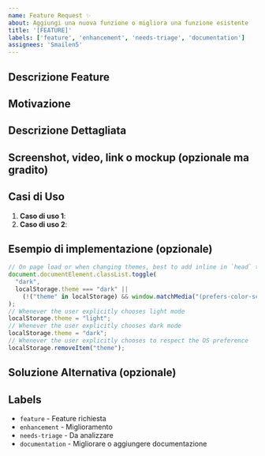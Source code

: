 ```yaml
---
name: Feature Request ✨
about: Aggiungi una nuova funzione o migliora una funzione esistente
title: '[FEATURE]'
labels: ['feature', 'enhancement', 'needs-triage', 'documentation']
assignees: 'Smailen5'
---
```


## Descrizione Feature
<!-- Descrivi la feature che vorresti aggiungere o migliorare -->

## Motivazione
<!-- Spiega perché la feature è necessaria -->

## Descrizione Dettagliata
<!-- Descrivi nel dettaglio come la feature dovrebbe funzionare -->

## Screenshot, video, link o mockup (opzionale ma gradito)
<!-- Screenshot, video, link o mockup che mostra la feature -->

## Casi di Uso
<!-- Elenca i casi di uso tipici -->

1. **Caso di uso 1**: <!-- Descrizione del caso di uso -->
2. **Caso di uso 2**: <!-- Descrizione del caso di uso -->

## Esempio di implementazione (opzionale)
<!-- Se hai un esempio di implementazione, spiega come può essere implementata -->

```typescript
// On page load or when changing themes, best to add inline in `head` to avoid FOUC
document.documentElement.classList.toggle(
  "dark",
  localStorage.theme === "dark" ||
    (!("theme" in localStorage) && window.matchMedia("(prefers-color-scheme: dark)").matches),
);
// Whenever the user explicitly chooses light mode
localStorage.theme = "light";
// Whenever the user explicitly chooses dark mode
localStorage.theme = "dark";
// Whenever the user explicitly chooses to respect the OS preference
localStorage.removeItem("theme");
```

## Soluzione Alternativa (opzionale)
<!-- Se hai una soluzione alternativa, spiega come può essere implementata -->

## Labels
<!-- Aggiungi i labels appropriati ed elimina questa sezione -->

- `feature` - Feature richiesta
- `enhancement` - Miglioramento
- `needs-triage` - Da analizzare
- `documentation` - Migliorare o aggiungere documentazione
